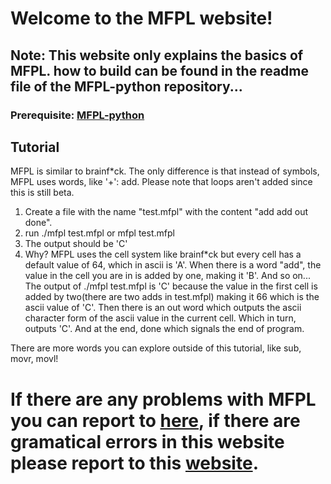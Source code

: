 # Welcome to the MFPL website!

## Note: This website only explains the basics of MFPL. how to build can be found in the readme file of the MFPL-python repository...

### Prerequisite: [MFPL-python](https://github.com/jason-kills-u/MFPL-python)

## Tutorial

MFPL is similar to brainf*ck. The only difference is that instead of symbols, MFPL uses words, like '+': add. Please note that loops aren't added since this is still beta.

1. Create a file with the name "test.mfpl" with the content "add add out done".
3. run ./mfpl test.mfpl or mfpl test.mfpl
4. The output should be 'C'
5. Why? MFPL uses the cell system like brainf*ck but every cell has a default value of 64, which in ascii is 'A'. When there is a word "add", the value in the cell you are in is added by one, making it 'B'. And so on... The output of ./mfpl test.mfpl is 'C' because the value in the first cell is added by two(there are two adds in test.mfpl) making it 66 which is the ascii value of 'C'. Then there is an out word which outputs the ascii character form of the ascii value in the current cell. Which in turn, outputs 'C'. And at the end, done which signals the end of program.

There are more words you can explore outside of this tutorial, like sub, movr, movl!

# If there are any problems with MFPL you can report to [here](https://github.com/jason-kills-u/MFPL-python/issues), if there are gramatical errors in this website please report to this [website](https://github.com/jason-kills-u/MFPL/issues).
